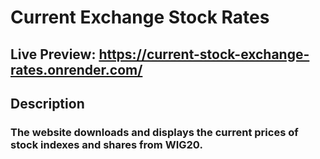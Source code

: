 # Current Exchange Stock Rates

## Live Preview: https://current-stock-exchange-rates.onrender.com/

## Description
### The website downloads and displays the current prices of stock indexes and shares from WIG20.